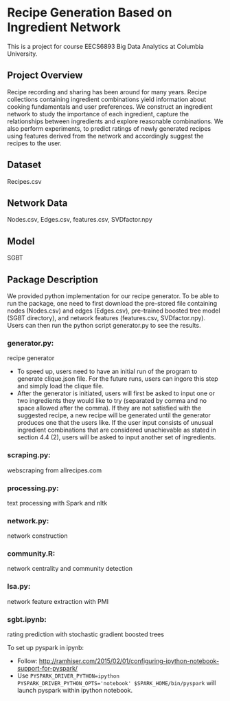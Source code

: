 # Recipe Generation Based on Ingredient Network

This is a project for course EECS6893 Big Data Analytics at Columbia University.

## Project Overview
Recipe recording and sharing has been around for many years. Recipe collections containing ingredient combinations yield information about cooking fundamentals and user preferences. We construct an ingredient network to study the importance of each ingredient, capture the relationships between ingredients and explore reasonable combinations. We also perform experiments, to predict ratings of newly generated recipes using features derived from the network and accordingly suggest the recipes to the user. 

## Dataset
Recipes.csv

## Network Data
Nodes.csv, Edges.csv, features.csv, SVDfactor.npy

## Model
SGBT

## Package Description
We provided python implementation for our recipe generator. To be able to run the package, one need to first download the pre-stored file containing nodes (Nodes.csv) and edges (Edges.csv), pre-trained boosted tree model (SGBT directory), and network features (features.csv, SVDfactor.npy). Users can then run the python script generator.py to see the results.

### generator.py: 
recipe generator
+ To speed up, users need to have an initial run of the program to generate clique.json file. For the future runs, users can ingore this step and simply load the clique file.
+ After the generator is initiated, users will first be asked to input one or two ingredients they would like to try (separated by comma and no space allowed after the comma). If they are not satisfied with the suggested recipe, a new recipe will be generated until the generator produces one that the users like. If the user input consists of unusual ingredient combinations that are considered unachievable as stated in section 4.4 (2), users will be asked to input another set of ingredients. 

### scraping.py:
webscraping from allrecipes.com

### processing.py:
text processing with Spark and nltk

### network.py:
network construction

### community.R:
network centrality and community detection

### lsa.py:
network feature extraction with PMI

### sgbt.ipynb:
rating prediction with stochastic gradient boosted trees

To set up pyspark in ipynb:
+ Follow:  http://ramhiser.com/2015/02/01/configuring-ipython-notebook-support-for-pyspark/
+ Use 
`PYSPARK_DRIVER_PYTHON=ipython PYSPARK_DRIVER_PYTHON_OPTS='notebook' $SPARK_HOME/bin/pyspark`
will launch pyspark within ipython notebook.

